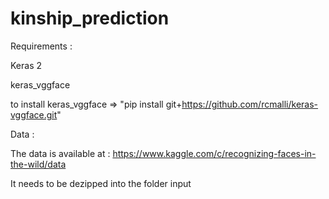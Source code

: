 # kinship_prediction

Requirements :

Keras 2

keras_vggface

to install keras_vggface => "pip install git+https://github.com/rcmalli/keras-vggface.git"

Data :

The data is available at : https://www.kaggle.com/c/recognizing-faces-in-the-wild/data

It needs to be dezipped into the folder input

